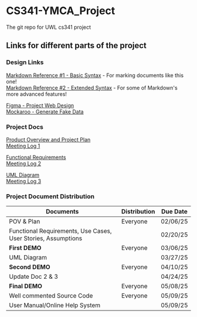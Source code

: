 # CS341-YMCA_Project
The git repo for UWL cs341 project

## Links for different parts of the project

### Design Links
[Markdown Reference #1 - Basic Syntax](https://www.markdownguide.org/basic-syntax/) - For marking documents like this one!  
[Markdown Reference #2 - Extended Syntax](https://www.markdownguide.org/extended-syntax/) - For some of Markdown's more advanced features!  

[Figma - Project Web Design](https://www.figma.com/files/team/1466824296963614648/all-projects?fuid=1466822239582176497)  
[Mockaroo - Generate Fake Data](https://www.mockaroo.com/projects/55159)  

### Project Docs
[Product Overview and Project Plan](https://uwlax-my.sharepoint.com/:w:/r/personal/stanfield1498_uwlax_edu/Documents/POV%26Plan.docx?d=w2e76d42b9c91488d9884cbe7078889ff&csf=1&web=1&e=YAR7Be)  
[Meeting Log 1](https://uwlax-my.sharepoint.com/:w:/r/personal/schultz_dylan_uwlax_edu1/Documents/MeetingLog1.docx?d=w7f6ea1dc432c479b86d0d647d3a84e84&csf=1&web=1&e=jL8WVj)  

[Functional Requirements]()  
[Meeting Log 2]()  

[UML Diagram]()  
[Meeting Log 3]()  
 
### Project Document Distribution
| Documents | Distribution | Due Date |
|-----------|--------------|----------|
|POV & Plan |   Everyone   | 02/06/25 |
|Functional Requirements, Use Cases, User Stories, Assumptions| | 02/20/25 |
|**First DEMO**| Everyone  | 03/06/25 |
|UML Diagram|              | 03/27/25 |
|**Second DEMO**| Everyone | 04/10/25 |
|Update Doc 2 & 3|         | 04/24/25 |
|**Final DEMO**| Everyone  | 05/08/25 |
|Well commented Source Code| Everyone | 05/09/25 |
|User Manual/Online Help System| | 05/09/25 |
